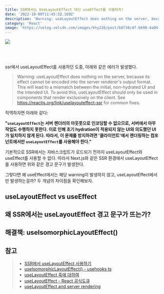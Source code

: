 ```yaml
---
title: SSR에서는 UseLayoutEffect 대신 useEffect를 사용하자!
date: '2022-10-09T11:45:32.169Z'
description: 'Warning: useLayoutEffect does nothing on the server, because its effect cannot be encoded...'
category: 'React'
image: 'https://velog.velcdn.com/images/khy226/post/b8f38c4f-b698-4a04-9f76-608cd7fda15b/image.png'
---
```


<img src="https://velog.velcdn.com/images/khy226/post/b8f38c4f-b698-4a04-9f76-608cd7fda15b/image.png" style="padding-bottom: 50px;"/>

ssr에서 useLayoutEffect를 사용하던 도중, 아래와 같은 에러가 발생했다.

> Warning: useLayoutEffect does nothing on the server, because its effect cannot be encoded into the server renderer's output format. This will lead to a mismatch between the initial, non-hydrated UI and the intended UI. To avoid this, useLayoutEffect should only be used in components that render exclusively on the client. See https://reactjs.org/link/uselayouteffect-ssr for common fixes.

직역하자면 아래와 같다:

**"`useLayoutEffect`는 서버 렌더러의 아웃풋으로 인코딩할 수 없으므로, 서버에서 아무 작업도 수행하지 못한다. 이로 인해 초기 hydration이 적용되지 않는 UI와 의도했던 UI가 일치하지 않게 된다. 따라서, 이 문제를 방지하려면 '클라이언트'에서 렌더링하는 컴포넌트에서만 `useLayoutEffect`를 사용해야 한다."**

기본적으로 SSR에서는 자바스크립트가 로드되기 전까지 useLayoutEffect와 useEffect를 사용할 수 없다. 따라서 Next.js와 같은 SSR 환경에서 useLayoutEffect를 사용하면 위와 같은 경고 문구가 발생한다.

그렇다면 왜 useEffect에서는 해당 warning이 발생하지 않고, useLayoutEffect에서만 발생하는걸까? 두 개념의 차이점을 확인해보자.

## useLayoutEffect vs useEffect

## 왜 SSR에서는 useLayoutEffect 경고 문구가 뜨는가?

## 해결책: useIsomorphicLayoutEffect()

## 참고

> - [SSR에서 useLayoutEffect 사용하기](https://brunch.co.kr/@devapril/47)
> - [useIsomorphicLayoutEffect() - usehooks ts](https://usehooks-ts.com/react-hook/use-isomorphic-layout-effect)
> - [useLayoutEffect 훅에 대하여](https://merrily-code.tistory.com/46)
> - [useLayoutEffect - React 공식도큐](https://ko.reactjs.org/docs/hooks-reference.html#uselayouteffect)
> - [useLayoutEffect and server rendering](https://gist.github.com/gaearon/e7d97cdf38a2907924ea12e4ebdf3c85)
